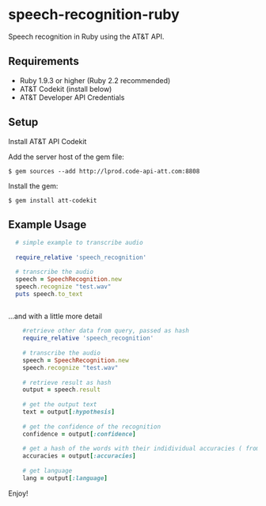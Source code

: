 # speech-recognition-ruby

Speech recognition in Ruby using the AT&amp;T API. 

## Requirements

* Ruby 1.9.3 or higher (Ruby 2.2 recommended)
* AT&T Codekit (install below)
* AT&T Developer API Credentials

## Setup

Install AT&T API Codekit

Add the server host of the gem file:

    $ gem sources --add http://lprod.code-api-att.com:8808

Install the gem:

    $ gem install att-codekit

## Example Usage

```ruby
  # simple example to transcribe audio
    
  require_relative 'speech_recognition'

  # transcribe the audio
  speech = SpeechRecognition.new
  speech.recognize "test.wav"
  puts speech.to_text
  
```
...and with a little more detail

```ruby
    #retrieve other data from query, passed as hash
    require_relative 'speech_recognition'
    
    # transcribe the audio
    speech = SpeechRecognition.new
    speech.recognize "test.wav"
   
    # retrieve result as hash
    output = speech.result
    
    # get the output text
    text = output[:hypothesis]
    
    # get the confidence of the recognition
    confidence = output[:confidence]
    
    # get a hash of the words with their indidividual accuracies ( from 0 to 1 )
    accuracies = output[:accuracies]
    
    # get language
    lang = output[:language]

```

Enjoy!
  







